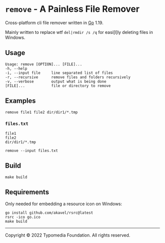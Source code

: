 # `remove` - A Painless File Remover

Cross-platform cli file remover written in [Go](https://go.dev/) 1.19.

Mainly written to replace wtf `del|rmdir /s /q` for easi[l]ly deleting files in Windows.

## Usage

    Usage: remove [OPTION]... [FILE]...
    -h, --help
    -i, --input file     line separated list of files
    -r, --recursive      remove files and folders recursively
    -v, --verbose        output what is being done
    [FILE]...            file or directory to remove

## Examples

    remove file1 file2 dir/dir1/*.tmp

### `files.txt`

```
file1
file2
dir/dir1/*.tmp
```

    remove --input files.txt

## Build

    make build

## Requirements

Only needed for embedding a resource icon on Windows:

    go install github.com/akavel/rsrc@latest
    rsrc -ico go.ico
    make build

---
Copyright © 2022 Typomedia Foundation. All rights reserved.
